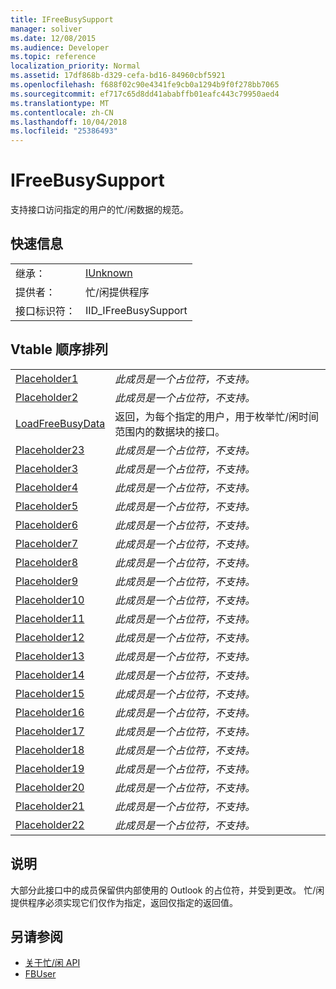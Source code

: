 ```yaml
---
title: IFreeBusySupport
manager: soliver
ms.date: 12/08/2015
ms.audience: Developer
ms.topic: reference
localization_priority: Normal
ms.assetid: 17df868b-d329-cefa-bd16-84960cbf5921
ms.openlocfilehash: f688f02c90e4341fe9cb0a1294b9f0f278bb7065
ms.sourcegitcommit: ef717c65d8dd41ababffb01eafc443c79950aed4
ms.translationtype: MT
ms.contentlocale: zh-CN
ms.lasthandoff: 10/04/2018
ms.locfileid: "25386493"
---
```

# <a name="ifreebusysupport"></a>IFreeBusySupport

支持接口访问指定的用户的忙/闲数据的规范。 
  
## <a name="quick-info"></a>快速信息

|||
|:-----|:-----|
|继承：  <br/> |[IUnknown](https://msdn.microsoft.com/library/33f1d79a-33fc-4ce5-a372-e08bda378332%28Office.15%29.aspx) <br/> |
|提供者：  <br/> |忙/闲提供程序  <br/> |
|接口标识符：  <br/> |IID_IFreeBusySupport  <br/> |
   
## <a name="vtable-order"></a>Vtable 顺序排列

|||
|:-----|:-----|
|[Placeholder1](ifreebusysupport-placeholder1.md) <br/> | *此成员是一个占位符，不支持。*  <br/> |
|[Placeholder2](ifreebusysupport-placeholder2.md) <br/> | *此成员是一个占位符，不支持。*  <br/> |
|[LoadFreeBusyData](ifreebusysupport-loadfreebusydata.md) <br/> |返回，为每个指定的用户，用于枚举忙/闲时间范围内的数据块的接口。  <br/> |
|[Placeholder23](ifreebusysupport-placeholder23.md) <br/> | *此成员是一个占位符，不支持。*  <br/> |
|[Placeholder3](ifreebusysupport-placeholder3.md) <br/> | *此成员是一个占位符，不支持。*  <br/> |
|[Placeholder4](ifreebusysupport-placeholder4.md) <br/> | *此成员是一个占位符，不支持。*  <br/> |
|[Placeholder5](ifreebusysupport-placeholder5.md) <br/> | *此成员是一个占位符，不支持。*  <br/> |
|[Placeholder6](ifreebusysupport-placeholder6.md) <br/> | *此成员是一个占位符，不支持。*  <br/> |
|[Placeholder7](ifreebusysupport-placeholder7.md) <br/> | *此成员是一个占位符，不支持。*  <br/> |
|[Placeholder8](ifreebusysupport-placeholder8.md) <br/> | *此成员是一个占位符，不支持。*  <br/> |
|[Placeholder9](ifreebusysupport-placeholder9.md) <br/> | *此成员是一个占位符，不支持。*  <br/> |
|[Placeholder10](ifreebusysupport-placeholder10.md) <br/> | *此成员是一个占位符，不支持。*  <br/> |
|[Placeholder11](ifreebusysupport-placeholder11.md) <br/> | *此成员是一个占位符，不支持。*  <br/> |
|[Placeholder12](ifreebusysupport-placeholder12.md) <br/> | *此成员是一个占位符，不支持。*  <br/> |
|[Placeholder13](ifreebusysupport-placeholder13.md) <br/> | *此成员是一个占位符，不支持。*  <br/> |
|[Placeholder14](ifreebusysupport-placeholder14.md) <br/> | *此成员是一个占位符，不支持。*  <br/> |
|[Placeholder15](ifreebusysupport-placeholder15.md) <br/> | *此成员是一个占位符，不支持。*  <br/> |
|[Placeholder16](ifreebusysupport-placeholder16.md) <br/> | *此成员是一个占位符，不支持。*  <br/> |
|[Placeholder17](ifreebusysupport-placeholder17.md) <br/> | *此成员是一个占位符，不支持。*  <br/> |
|[Placeholder18](ifreebusysupport-placeholder18.md) <br/> | *此成员是一个占位符，不支持。*  <br/> |
|[Placeholder19](ifreebusysupport-placeholder19.md) <br/> | *此成员是一个占位符，不支持。*  <br/> |
|[Placeholder20](ifreebusysupport-placeholder20.md) <br/> | *此成员是一个占位符，不支持。*  <br/> |
|[Placeholder21](ifreebusysupport-placeholder21.md) <br/> | *此成员是一个占位符，不支持。*  <br/> |
|[Placeholder22](ifreebusysupport-placeholder22.md) <br/> | *此成员是一个占位符，不支持。*  <br/> |
   
## <a name="remarks"></a>说明

大部分此接口中的成员保留供内部使用的 Outlook 的占位符，并受到更改。 忙/闲提供程序必须实现它们仅作为指定，返回仅指定的返回值。
  
## <a name="see-also"></a>另请参阅

- [关于忙/闲 API](about-the-free-busy-api.md)
- [FBUser](fbuser.md)

